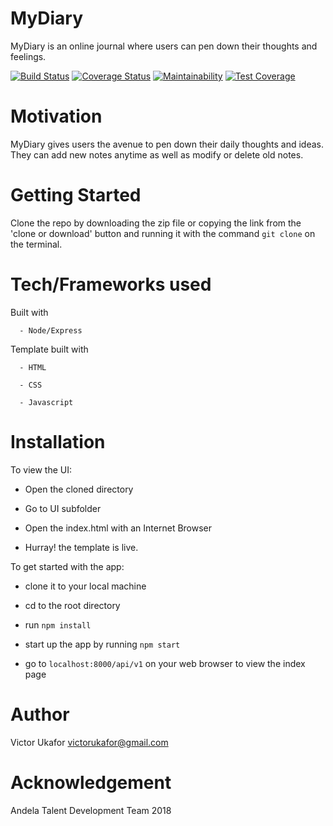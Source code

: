 # MyDiary 

MyDiary is an online journal where users can pen down their thoughts and feelings.

[![Build Status](https://travis-ci.org/VictorUkafor/MyDiary.svg?branch=develop)](https://travis-ci.org/VictorUkafor/MyDiary) [![Coverage Status](https://coveralls.io/repos/github/VictorUkafor/MyDiary/badge.svg?branch=develop)](https://coveralls.io/github/VictorUkafor/MyDiary?branch=develop) [![Maintainability](https://api.codeclimate.com/v1/badges/47ae678c6a8d217ca7f3/maintainability)](https://codeclimate.com/github/VictorUkafor/MyDiary/maintainability) [![Test Coverage](https://api.codeclimate.com/v1/badges/47ae678c6a8d217ca7f3/test_coverage)](https://codeclimate.com/github/VictorUkafor/MyDiary/test_coverage)


# Motivation

MyDiary gives users the avenue to pen down their daily thoughts and ideas. They can add new
notes anytime as well as modify or delete old notes.


# Getting Started

Clone the repo by downloading the zip file or copying the link from the 'clone or download' button and running it with the command ``git clone`` on the terminal.



# Tech/Frameworks used

Built with

      - Node/Express


Template built with

      - HTML

      - CSS

      - Javascript


# Installation

To view the UI:

*  Open the cloned directory

*  Go to UI subfolder

*  Open the index.html with an Internet Browser

* Hurray! the template is live.


To get started with the app:

* clone it to your local machine

* cd to the root directory

* run ``npm install``

* start up the app by running ``npm start``

* go to ``localhost:8000/api/v1`` on your web browser to view the index page



# Author

Victor Ukafor victorukafor@gmail.com



# Acknowledgement

Andela Talent Development Team 2018








